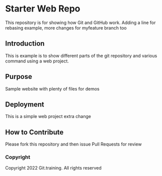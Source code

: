 # Starter Web Repo

This repository is for showing how Git and GitHub work. Adding a line for rebasing example,
more changes for myfeature branch too

## Introduction

This is example is to show different parts of the git repository and various command using a web project.

## Purpose

Sample website with plenty of files for demos


## Deployment
This is a simple web project
extra change


## How to Contribute

Please fork this repository and then issue Pull Requests for review

### Copyright

Copyright 2022 Git.training. All rights reserved